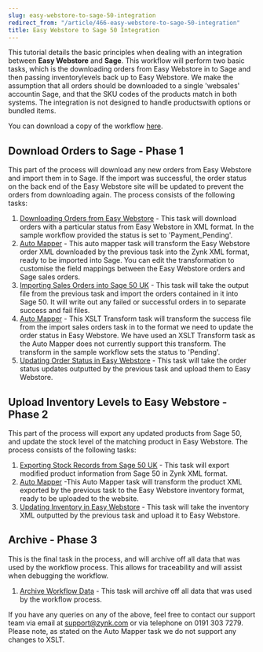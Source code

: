 ```yaml
---
slug: easy-webstore-to-sage-50-integration
redirect_from: "/article/466-easy-webstore-to-sage-50-integration"
title: Easy Webstore to Sage 50 Integration
---
```

 This tutorial details the basic principles when dealing with an integration between **Easy Webstore** and **Sage**. This workflow will perform two basic tasks, which is the downloading orders from Easy Webstore in to Sage and then passing inventorylevels back up to Easy Webstore. We make the assumption that all orders should be downloaded to a single 'websales' accountin Sage, and that the SKU codes of the products match in both systems. The integration is not designed to handle productswith options or bundled items.

You can download a copy of the workflow    [here](https://github.com/zynksoftware/samples/tree/master/Integration%20Samples/eBay%20to%20Sage%2050).

## Download Orders to Sage - Phase 1
This part of the process will download any new orders from Easy Webstore and import them in to Sage. If the import was successful,    the order status on the back end of the Easy Webstore site will be updated to prevent the orders from downloading again.    The process consists of the following tasks:

1. [Downloading Orders from Easy Webstore](downloading-orders-from-easy-webstore) - This task will download orders with a particular status from Easy Webstore in XML format. In the sample workflow provided the status is set to 'Payment\_Pending'.
2. [Auto Mapper](auto-mapper) - This auto mapper task will transform the Easy Webstore order XML downloaded by the previous task into the Zynk XML format, ready to be imported into Sage. You can edit the transformation to customise the field mappings between the Easy Webstore orders and Sage sales orders.
3. [Importing Sales Orders into Sage 50 UK](importing-sales-orders-into-sage-50-uk) - This task will take the output file from the previous task and import the orders contained in it into Sage 50. It will write out any failed or successful orders in to separate success and fail files.
4. [Auto Mapper](auto-mapper) - This XSLT Transform task will transform the success file from the import sales orders task in to the format we need to update the order status in Easy Webstore. We have used an XSLT Transform task as the Auto Mapper does not currently support this transform. The transform in the sample workflow sets the status to 'Pending'.
5. [Updating Order Status in Easy Webstore](updating-order-status-in-easy-webstore) - This task will take the        order status updates outputted by the previous task and upload them to Easy Webstore.

## Upload Inventory Levels to Easy Webstore - Phase 2
This part of the process will export any updated products from Sage 50, and update the stock level of the matching product    in Easy Webstore. The process consists of the following tasks:

1. [Exporting Stock Records from Sage 50 UK](exporting-stock-records-from-sage-50-uk) - This task will export modified product information from Sage 50 in Zynk XML format.
2. [Auto Mapper](auto-mapper) -This Auto Mapper task will transform the product XML exported by the previous task to the Easy Webstore inventory format, ready to be uploaded to the website.
3. [Updating Inventory in Easy Webstore](updating-inventory-in-easy-webstore) - This task will take the inventory XML outputted by the previous task and upload it to Easy Webstore.

## Archive - Phase 3
This is the final task in the process, and will archive off all data that was used by the workflow process. This allows for    traceability and will assist when debugging the workflow.

1. [Archive Workflow Data](archive-workflow-data) - This task will archive off all data that was used by the workflow process.

If you have any queries on any of the above, feel free to contact our support team via email at support@zynk.com or via telephone    on 0191 303 7279. Please note, as stated on the Auto Mapper task we do not support any changes to XSLT.